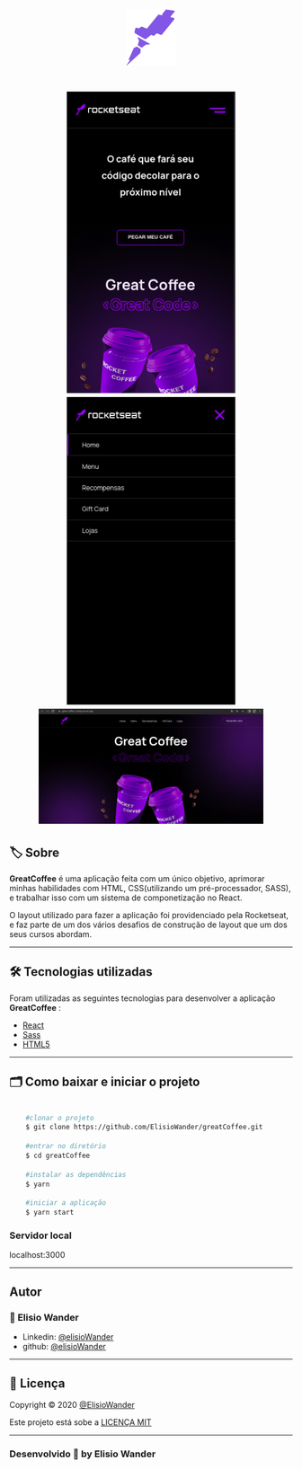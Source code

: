 <h1 align="center">
    <img src="./public/assets/logo-desktop.svg">
</h1>

<h1 align="center">
    <img src="./public/assets/mobile-version.png" width="300px">
    <img src="./public/assets/menu-burger.png" width="300px"> 
    <img src="./public/assets/desktop-version.png" width="400px"> 
</h1>

## 🏷️ Sobre 
**GreatCoffee** é uma aplicação feita com um único objetivo, aprimorar minhas habilidades com HTML, CSS(utilizando um pré-processador, SASS), e trabalhar isso com um sistema de componetização no React.

O layout utilizado para fazer a aplicação foi providenciado pela Rocketseat, e faz parte de um dos vários desafios de construção de layout que um dos seus cursos abordam.

---

## 🛠️ Tecnologias utilizadas
Foram utilizadas as seguintes tecnologias para desenvolver a aplicação **GreatCoffee** :

- [React](https://pt-br.reactjs.org/)
- [Sass](https://sass-lang.com/)
- [HTML5](https://pt.wikipedia.org/wiki/HTML5)

---

## 🗂️ Como baixar e iniciar o projeto 

```bash

    #clonar o projeto
    $ git clone https://github.com/ElisioWander/greatCoffee.git

    #entrar no diretório
    $ cd greatCoffee

    #instalar as dependências
    $ yarn

    #iniciar a aplicação
    $ yarn start
```
### Servidor local
localhost:3000

---

## Autor
### 👤 Elisio Wander

- Linkedin: [@elisioWander](https://www.linkedin.com/in/elisio-wander-b88b69136/)
- github: [@elisioWander](https://github.com/ElisioWander)

---
## 📝 Licença
Copyright © 2020 [@ElisioWander](https://github.com/ElisioWander/greatCoffee/blob/main/LICENSE)

Este projeto está sobe a [LICENÇA MIT](https://opensource.org/licenses/MIT)

---

### Desenvolvido 💜 by Elisio Wander
